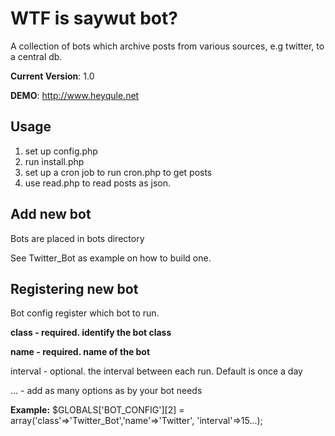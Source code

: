WTF is saywut bot?
==================
A collection of bots which archive posts from various sources, e.g twitter, to a central db.

**Current Version**: 1.0

**DEMO**: <http://www.heyqule.net>

Usage
-----
1. set up config.php
2. run install.php
3. set up a cron job to run cron.php to get posts
4. use read.php to read posts as json.

Add new bot
-----------
Bots are placed in bots directory

See Twitter_Bot as example on how to build one.


Registering new bot
-------------------
Bot config register which bot to run.

**class - required. identify the bot class**

**name - required. name of the bot**

interval - optional. the interval between each run.  Default is once a day

...  - add as many options as by your bot needs


**Example:**
$GLOBALS['BOT_CONFIG'][2] = array('class'=>'Twitter_Bot','name'=>'Twitter', 'interval'=>15...);



